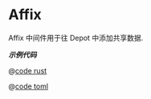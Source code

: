 # Affix

Affix 中间件用于往 Depot 中添加共享数据.

_**示例代码**_

<CodeGroup>
  <CodeGroupItem title="main.rs" active>

@[code rust](../../../../codes/affix/src/main.rs)

  </CodeGroupItem>
  <CodeGroupItem title="Cargo.toml">

@[code toml](../../../../codes/affix/Cargo.toml)

  </CodeGroupItem>
</CodeGroup>